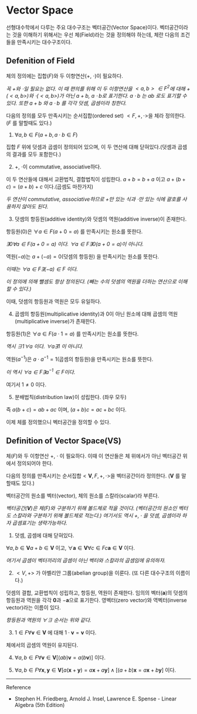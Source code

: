 # Vector Space

선형대수학에서 다루는 주요 대수구조는 벡터공간(Vector Space)이다.
벡터공간이라는 것을 이해하기 위해서는 우선 체(Field)라는 것을 정의해야 하는데,
체란 다음의 조건들을 만족시키는 대수구조이다.

## Defenition of Field
체의 정의에는 집합($F$)와 두 이항연산($+$, $\cdot$)이 필요하다.

*꼭 $+$와 $\cdot$일 필요는 없다.*
*이 때 편의를 위해 이 두 이항연산을 $<a, b> \in F^2$에 대해 $+(<a, b>)$와 $\cdot (<a, b>)$가 아닌 $a + b$, $a \cdot b$로 표기한다.*
*$a \cdot b$ 는 $ab$ 로도 표기할 수 있다.*
*또한 $a+b$ 와 $a \cdot b$ 를 각각 덧셈, 곱셈이라 칭한다.*

다음의 정의를 모두 만족시키는 순서집합(ordered set) $<F, +, \cdot>$을 체라 정의한다. ($F$ 를 말할때도 있다.)

1. $\forall a, b \in F (a + b, a \cdot b \in F)$

집합 $F$ 위에 덧셈과 곱셈이 정의되어 있으며, 이 두 연산에 대해 닫혀있다.(덧셈과 곱셈의 결과를 모두 포함한다.)

2. $+$, $\cdot$이 commutative, associative하다.

이 두 연산들에 대해서 교환법칙, 결합법칙이 성립한다.
$a+b=b+a$ 이고 $a+(b+c)=(a+b)+c$ 이다.(곱셈도 마찬가지)

*두 연산이 commutative, associative하므로 $+$만 있는 식과 $\cdot$만 있는 식에 괄호를 사용하지 않아도 된다.*

3. 덧셈의 항등원(additive identity)와 덧셈의 역원(additive inverse)이 존재한다.

항등원($0$)은 $\forall a \in F (a + 0 = a)$ 를 만족시키는 원소를 뜻한다.

*$\exists 0 \forall a \in F (a + 0 = a)$ 이다. $\forall a \in F \exists 0 (a + 0 = a)$이 아니다.*

역원($-a$)는 $a + (-a) = 0$(덧셈의 항등원) 을 만족시키는 원소를 뜻한다.

*이때는 $\forall a \in F \exists (-a) \in F$ 이다.*

*이 정의에 의해 뺄셈도 항상 정의된다. (빼는 수의 덧셈의 역원을 더하는 연산으로 이해할 수 있다.)*

이때, 덧셈의 항등원과 역원은 모두 유일하다.

4. 곱셈의 항등원(multiplicative identity)과 $0$이 아닌 원소에 대해 곱셈의 역원(multiplicative inverse)가 존재한다.

항등원($1$)은 $\forall a \in F (a \cdot 1 = a)$ 를 만족시키는 원소를 뜻한다.

*역시 $\exists 1 \forall a$ 이다. $\forall a \exists 1$ 이 아니다.*

역원($a^{-1})$은 $a \cdot a^{-1} = 1$(곱셈의 항등원)을 만족시키는 원소를 뜻한다.

*이 역시 $\forall a \in F \exists a^{-1} \in F$이다.*

여기서 $1 \neq 0$ 이다.

5. 분배법칙(distribution law)이 성립한다. (좌우 모두)

즉 $a(b + c) = ab + ac$ 이며, $(a + b)c = ac + bc$ 이다.


이제 체를 정의했으니 벡터공간을 정의할 수 있다.

## Definition of Vector Space(VS)
체($F$)와 두 이항연산 $+$, $\cdot$ 이 필요하다. 이때 이 연산들은 체 위에서가 아닌 벡터공간 위에서 정의되어야 한다.

다음의 정의를 만족시키는 순서집합$<\mathbf{V}, F, +, \cdot>$을 벡터공간이라 정의한다. ($\mathbf{V}$ 를 말할때도 있다.)

벡터공간의 원소를 벡터(vector), 체의 원소를 스칼라(scalar)라 부른다.

*벡터공간($\mathbf{V}$)은 체($F$)와 구분하기 위해 볼드체로 적을 것이다. (벡터공간의 원소인 벡터도 스칼라와 구분하기 위해 볼드체로 적는다.)*
*여기서도 역시 $+, \cdot$ 을 덧셈, 곱셈이라 하자*
*곱셈표기는 생략가능하다.*

1. 덧셈, 곱셈에 대해 닫혀있다.

$\forall a, b \in \mathbf{V} a+b \in \mathbf{V}$ 이고,
$\forall \mathbf{a} \in \mathbf{V} \forall c \in F c\mathbf{a} \in \mathbf{V}$ 이다.

*여기서 곱셈이 벡터끼리의 곱셈이 아닌 벡터와 스칼라의 곱셈임에 유의하자.*

2. $<V, +>$ 가 아벨리안 그룹(abelian group)을 이룬다. (또 다른 대수구조의 이름이다.)

덧셈의 결합, 교환법칙이 성립하고, 항등원, 역원이 존재한다.
임의의 벡터($\mathbf{a}$)의 덧셈의 항등원과 역원을 각각 $\mathbf{0}$과 $-\mathbf{a}$으로 표기한다.
영벡터(zero vector)와 역벡터(inverse vector)라는 이름이 있다.

*항등원과 역원의 $\forall \exists$ 순서는 위와 같다.*

3. $1 \in F \forall \mathbf{v} \in \mathbf{V}$ 에 대해 $1 \cdot \mathbf{v} = \mathbf{v}$ 이다.

체에서의 곱셈의 역원이 유지된다.

4. $\forall a, b \in F \forall \mathbf{v} \in \mathbf{V} [(ab)\mathbf{v} = a(b\mathbf{v})]$ 이다.

5. $\forall a, b \in F \forall \mathbf{x}, \mathbf{y} \in \mathbf{V} [a(\mathbf{x} + \mathbf{y}) = a\mathbf{x} + a\mathbf{y}] \land [(a + b)\mathbf{x} = a\mathbf{x} + b\mathbf{y}]$ 이다.

---

Reference
- Stephen H. Friedberg, Arnold J. Insel, Lawrence E. Spense - Linear Algebra (5th Edition)